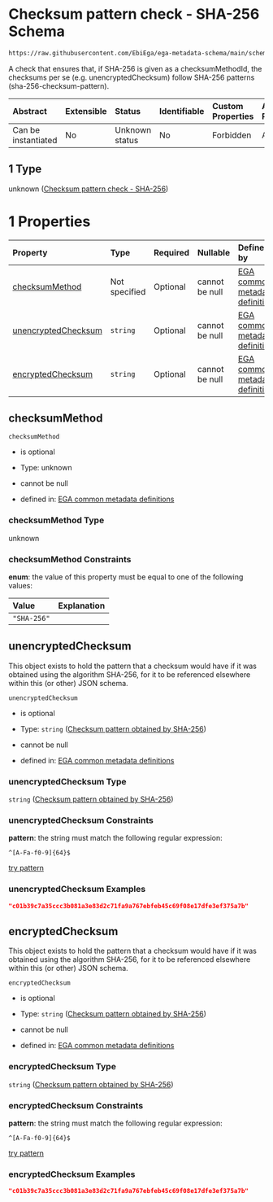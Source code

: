 # Checksum pattern check - SHA-256 Schema

```txt
https://raw.githubusercontent.com/EbiEga/ega-metadata-schema/main/schemas/EGA.common-definitions.json#/$defs/checksumPatternCheck/anyOf/1
```

A check that ensures that, if SHA-256 is given as a checksumMethodId, the checksums per se (e.g. unencryptedChecksum) follow SHA-256 patterns (sha-256-checksum-pattern).

| Abstract            | Extensible | Status         | Identifiable | Custom Properties | Additional Properties | Access Restrictions | Defined In                                                                                           |
| :------------------ | :--------- | :------------- | :----------- | :---------------- | :-------------------- | :------------------ | :--------------------------------------------------------------------------------------------------- |
| Can be instantiated | No         | Unknown status | No           | Forbidden         | Allowed               | none                | [EGA.common-definitions.json\*](../../../schemas/EGA.common-definitions.json "open original schema") |

## 1 Type

unknown ([Checksum pattern check - SHA-256](ega-4-defs-check-checksum-checks-based-on-its-method-anyof-checksum-pattern-check---sha-256.md))

# 1 Properties

| Property                                    | Type          | Required | Nullable       | Defined by                                                                                                                                                                                                                                                                                                                                                   |
| :------------------------------------------ | :------------ | :------- | :------------- | :----------------------------------------------------------------------------------------------------------------------------------------------------------------------------------------------------------------------------------------------------------------------------------------------------------------------------------------------------------- |
| [checksumMethod](#checksummethod)           | Not specified | Optional | cannot be null | [EGA common metadata definitions](ega-4-defs-check-checksum-checks-based-on-its-method-anyof-checksum-pattern-check---sha-256-properties-checksummethod.md "https://raw.githubusercontent.com/EbiEga/ega-metadata-schema/main/schemas/EGA.common-definitions.json#/$defs/checksumPatternCheck/anyOf/1/properties/checksumMethod")                            |
| [unencryptedChecksum](#unencryptedchecksum) | `string`      | Optional | cannot be null | [EGA common metadata definitions](ega-4-defs-check-checksum-checks-based-on-its-method-anyof-checksum-pattern-check---sha-256-properties-checksum-pattern-obtained-by-sha-256.md "https://raw.githubusercontent.com/EbiEga/ega-metadata-schema/main/schemas/EGA.common-definitions.json#/$defs/checksumPatternCheck/anyOf/1/properties/unencryptedChecksum") |
| [encryptedChecksum](#encryptedchecksum)     | `string`      | Optional | cannot be null | [EGA common metadata definitions](ega-4-defs-check-checksum-checks-based-on-its-method-anyof-checksum-pattern-check---sha-256-properties-checksum-pattern-obtained-by-sha-256-1.md "https://raw.githubusercontent.com/EbiEga/ega-metadata-schema/main/schemas/EGA.common-definitions.json#/$defs/checksumPatternCheck/anyOf/1/properties/encryptedChecksum") |

## checksumMethod



`checksumMethod`

*   is optional

*   Type: unknown

*   cannot be null

*   defined in: [EGA common metadata definitions](ega-4-defs-check-checksum-checks-based-on-its-method-anyof-checksum-pattern-check---sha-256-properties-checksummethod.md "https://raw.githubusercontent.com/EbiEga/ega-metadata-schema/main/schemas/EGA.common-definitions.json#/$defs/checksumPatternCheck/anyOf/1/properties/checksumMethod")

### checksumMethod Type

unknown

### checksumMethod Constraints

**enum**: the value of this property must be equal to one of the following values:

| Value       | Explanation |
| :---------- | :---------- |
| `"SHA-256"` |             |

## unencryptedChecksum

This object exists to hold the pattern that a checksum would have if it was obtained using the algorithm SHA-256, for it to be referenced elsewhere within this (or other) JSON schema.

`unencryptedChecksum`

*   is optional

*   Type: `string` ([Checksum pattern obtained by SHA-256](ega-4-defs-check-checksum-checks-based-on-its-method-anyof-checksum-pattern-check---sha-256-properties-checksum-pattern-obtained-by-sha-256.md))

*   cannot be null

*   defined in: [EGA common metadata definitions](ega-4-defs-check-checksum-checks-based-on-its-method-anyof-checksum-pattern-check---sha-256-properties-checksum-pattern-obtained-by-sha-256.md "https://raw.githubusercontent.com/EbiEga/ega-metadata-schema/main/schemas/EGA.common-definitions.json#/$defs/checksumPatternCheck/anyOf/1/properties/unencryptedChecksum")

### unencryptedChecksum Type

`string` ([Checksum pattern obtained by SHA-256](ega-4-defs-check-checksum-checks-based-on-its-method-anyof-checksum-pattern-check---sha-256-properties-checksum-pattern-obtained-by-sha-256.md))

### unencryptedChecksum Constraints

**pattern**: the string must match the following regular expression:&#x20;

```regexp
^[A-Fa-f0-9]{64}$
```

[try pattern](https://regexr.com/?expression=%5E%5BA-Fa-f0-9%5D%7B64%7D%24 "try regular expression with regexr.com")

### unencryptedChecksum Examples

```json
"c01b39c7a35ccc3b081a3e83d2c71fa9a767ebfeb45c69f08e17dfe3ef375a7b"
```

## encryptedChecksum

This object exists to hold the pattern that a checksum would have if it was obtained using the algorithm SHA-256, for it to be referenced elsewhere within this (or other) JSON schema.

`encryptedChecksum`

*   is optional

*   Type: `string` ([Checksum pattern obtained by SHA-256](ega-4-defs-check-checksum-checks-based-on-its-method-anyof-checksum-pattern-check---sha-256-properties-checksum-pattern-obtained-by-sha-256-1.md))

*   cannot be null

*   defined in: [EGA common metadata definitions](ega-4-defs-check-checksum-checks-based-on-its-method-anyof-checksum-pattern-check---sha-256-properties-checksum-pattern-obtained-by-sha-256-1.md "https://raw.githubusercontent.com/EbiEga/ega-metadata-schema/main/schemas/EGA.common-definitions.json#/$defs/checksumPatternCheck/anyOf/1/properties/encryptedChecksum")

### encryptedChecksum Type

`string` ([Checksum pattern obtained by SHA-256](ega-4-defs-check-checksum-checks-based-on-its-method-anyof-checksum-pattern-check---sha-256-properties-checksum-pattern-obtained-by-sha-256-1.md))

### encryptedChecksum Constraints

**pattern**: the string must match the following regular expression:&#x20;

```regexp
^[A-Fa-f0-9]{64}$
```

[try pattern](https://regexr.com/?expression=%5E%5BA-Fa-f0-9%5D%7B64%7D%24 "try regular expression with regexr.com")

### encryptedChecksum Examples

```json
"c01b39c7a35ccc3b081a3e83d2c71fa9a767ebfeb45c69f08e17dfe3ef375a7b"
```
